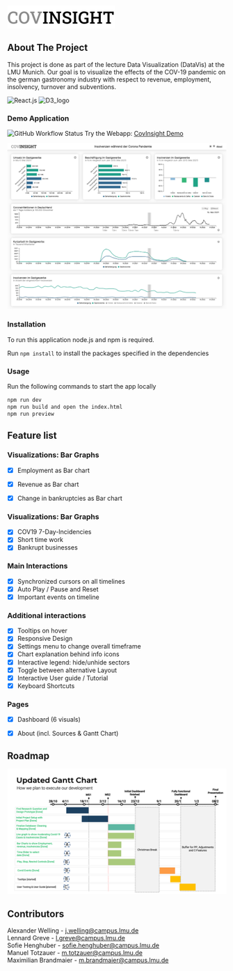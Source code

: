 ![Logo](./src/images/Logo.png "CovInsight Logo")


<!-- ABOUT THE PROJECT -->
## About The Project
This project is done as part of the lecture Data Visualization (DataVis) at the LMU Munich. Our goal is to visualize the effects of the COV-19 pandemic on the german gastronomy industry with respect to revenue, employment, insolvency, turnover and subventions.

![React.js] ![D3_logo]


<!-- DEMO -->
### Demo Application
![GitHub Workflow Status](https://img.shields.io/github/actions/workflow/status/InfoVis22/CovInsights/azure-static-web-apps-calm-field-04d458303.yml?style=flat-square) Try the Webapp: [CovInsight Demo](https://covinsight.mmt-lmu.de/) 


![Screenshot of Webapp](./public/images/CovInsightDemo.png "Screenshot of Webapp")


<!-- Installation -->
### Installation
To run this application node.js and npm is required.

Run `npm install` to install the packages specified in the dependencies

<!-- Usage -->
### Usage
Run the following commands to start the app locally
```
npm run dev
npm run build and open the index.html
npm run preview
```


<!-- Features -->
## Feature list

### Visualizations: Bar Graphs
- [x] Employment as Bar chart
- [x] Revenue as Bar chart
- [x] Change in bankruptcies as Bar chart 


### Visualizations: Bar Graphs
- [x] COV19 7-Day-Incidencies
- [x] Short time work
- [x] Bankrupt businesses

### Main Interactions
- [x] Synchronized cursors on all timelines
- [x] Auto Play / Pause and Reset
- [x] Important events on timeline

### Additional interactions
- [x] Tooltips on hover
- [x] Responsive Design
- [x] Settings menu to change overall timeframe
- [x] Chart explanation behind info icons
- [x] Interactive legend: hide/unhide sectors
- [x] Toggle between alternative Layout 
- [x] Interactive User guide / Tutorial
- [x] Keyboard Shortcuts

### Pages
- [x] Dashboard (6 visuals)
- [x] About (incl. Sources & Gantt Chart)


<!-- ROADMAP -->
## Roadmap

![Gantt Chart](./public/images/Gant.png "Gantt Chart od Team 03")



<!-- CONTACT -->
## Contributors
Alexander Welling - j.welling@campus.lmu.de <br/>
Lennard Greve - l.greve@campus.lmu.de <br/>
Sofie Henghuber - sofie.henghuber@campus.lmu.de <br/>
Manuel Totzauer - m.totzauer@campus.lmu.de <br/>
Maximilian Brandmaier - m.brandmaier@campus.lmu.de


<!-- MARKDOWN LINKS & IMAGES -->
<!-- https://www.markdownguide.org/basic-syntax/#reference-style-links -->
[React.js]: https://img.shields.io/badge/React-20232A?style=for-the-badge&logo=react&logoColor=61DAFB
[D3_logo]: https://camo.githubusercontent.com/67c208d052be83838e7481b47cc2fcf47b9e1faf527aed94f109876212cbab72/68747470733a2f2f696d672e736869656c64732e696f2f7374617469632f76313f7374796c653d666f722d7468652d6261646765266d6573736167653d44332e6a7326636f6c6f723d323232323232266c6f676f3d44332e6a73266c6f676f436f6c6f723d463941303343266c6162656c3d
[React-url]: https://reactjs.org/